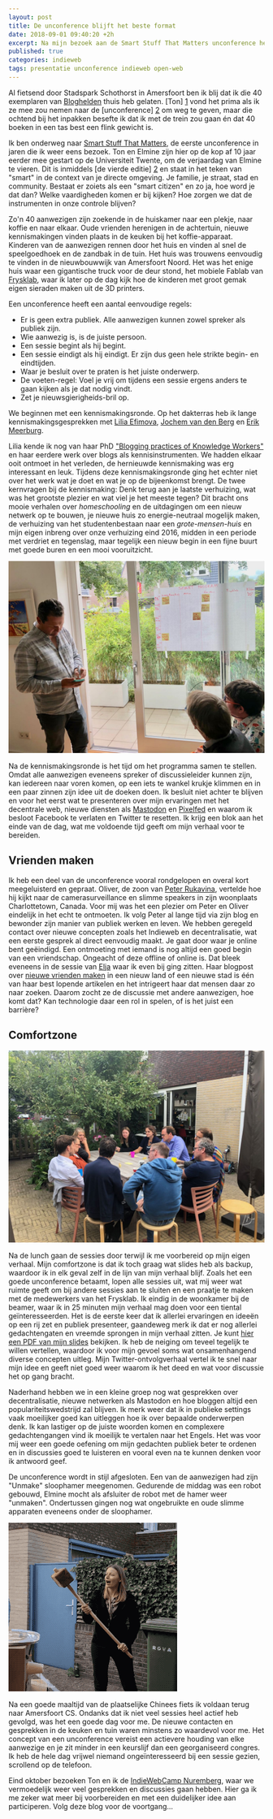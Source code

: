 ```yaml
---
layout: post
title: De unconference blijft het beste format
date: 2018-09-01 09:40:20 +2h
excerpt: Na mijn bezoek aan de Smart Stuff That Matters unconference heb ik de smaak weer te pakken.
published: true
categories: indieweb
tags: presentatie unconference indieweb open-web
---
```

Al fietsend door Stadspark Schothorst in Amersfoort ben ik blij dat ik die 40 exemplaren van [Bloghelden](/Bloghelden-te-koop/) thuis heb gelaten. [Ton] [1] vond het prima als ik ze mee zou nemen naar de [unconference] [2] om weg te geven, maar die ochtend bij het inpakken besefte ik dat ik met de trein zou gaan én dat 40 boeken in een tas best een flink gewicht is.

Ik ben onderweg naar [Smart Stuff That Matters][2], de eerste unconference in jaren die ik weer eens bezoek. Ton en Elmine zijn hier op de kop af 10 jaar eerder mee gestart op de Universiteit Twente, om de verjaardag van Elmine te vieren. Dit is inmiddels [de vierde editie] [2] en staat in het teken van "smart" in de context van je directe omgeving. Je familie, je straat, stad en community. Bestaat er zoiets als een "smart citizen" en zo ja, hoe word je dat dan? Welke vaardigheden komen er bij kijken? Hoe zorgen we dat de instrumenten in onze controle blijven?

Zo'n 40 aanwezigen zijn zoekende in de huiskamer naar een plekje, naar koffie en naar elkaar. Oude vrienden herenigen in de achtertuin, nieuwe kennismakingen vinden plaats in de keuken bij het koffie-apparaat. Kinderen van de aanwezigen rennen door het huis en vinden al snel de speelgoedhoek en de zandbak in de tuin. Het huis was trouwens eenvoudig te vinden in de nieuwbouwwijk van Amersfoort Noord. Het was het enige huis waar een gigantische truck voor de deur stond, het mobiele Fablab van [Frysklab][frysklab], waar ik later op de dag kijk hoe de kinderen met groot gemak eigen sieraden maken uit de 3D printers.

Een unconference heeft een aantal eenvoudige regels:

* Er is geen extra publiek. Alle aanwezigen kunnen zowel spreker als publiek zijn.
* Wie aanwezig is, is de juiste persoon.
* Een sessie begint als hij begint.
* Een sessie eindigt als hij eindigt. Er zijn dus geen hele strikte begin- en eindtijden. 
* Waar je besluit over te praten is het juiste onderwerp.
* De voeten-regel: Voel je vrij om tijdens een sessie ergens anders te gaan kijken als je dat nodig vindt. 
* Zet je nieuwsgierigheids-bril op. 

We beginnen met een kennismakingsronde. Op het dakterras heb ik lange kennismakingsgesprekken met [Lilia Efimova](http://blog.mathemagenic.com/), [Jochem van den Berg](https://www.linkedin.com/in/berg-jochem-van-den/) en [Erik Meerburg](https://twitter.com/geogoeroe). 

Lilia kende ik nog van haar PhD ["Blogging practices of Knowledge Workers"](http://blog.mathemagenic.com/phd/dissertation/) en haar eerdere werk over blogs als kennisinstrumenten. We hadden elkaar ooit ontmoet in het verleden, de hernieuwde kennismaking was erg interessant en leuk. Tijdens deze kennismakingsronde ging het echter niet over het werk wat je doet en wat je op de bijeenkomst brengt. De twee kernvragen bij de kennismaking: Denk terug aan je laatste verhuizing, wat was het grootste plezier en wat viel je het meeste tegen? Dit bracht ons mooie verhalen over _homeschooling_ en de uitdagingen om een nieuw netwerk op te bouwen, je nieuwe huis zo energie-neutraal mogelijk maken, de verhuizing van het studentenbestaan naar een _grote-mensen-huis_ en mijn eigen inbreng over onze verhuizing eind 2016, midden in een periode met verdriet en tegenslag, maar tegelijk een nieuw begin in een fijne buurt met goede buren en een mooi vooruitzicht. 

![](/images/Smartstuff2018_4.jpg "programma")

Na de kennismakingsronde is het tijd om het programma samen te stellen. Omdat alle aanwezigen eveneens spreker of discussieleider kunnen zijn, kan iedereen naar voren komen, op een iets te wankel krukje klimmen en in een paar zinnen zijn idee uit de doeken doen. Ik besluit niet achter te blijven en voor het eerst wat te presenteren over mijn ervaringen met het decentrale web, nieuwe diensten als [Mastodon](https://mastodon.social/@frankmeeuwsen) en [Pixelfed](https://pixelfed.social/p/frank/) en waarom ik besloot Facebook te verlaten en Twitter te resetten. Ik krijg een blok aan het einde van de dag, wat me voldoende tijd geeft om mijn verhaal voor te bereiden.

## Vrienden maken
Ik heb een deel van de unconference vooral rondgelopen en overal kort meegeluisterd en gepraat. Oliver, de zoon van [Peter Rukavina](https://ruk.ca), vertelde hoe hij kijkt naar de camerasurveillance en slimme speakers in zijn woonplaats Charlottetown, Canada. Voor mij was het een plezier om Peter en Oliver eindelijk in het echt te ontmoeten. Ik volg Peter al lange tijd via zijn blog en bewonder zijn manier van publiek werken en leven. We hebben geregeld contact over nieuwe concepten zoals het Indieweb en decentralisatie, wat een eerste gesprek al direct eenvoudig maakt. Je gaat door waar je online bent geëindigd. Een ontmoeting met iemand is nog altijd een goed begin van een vriendschap. Ongeacht of deze offline of online is. Dat bleek eveneens in de sessie van [Elja](https://eljadaae.nl) waar ik even bij ging zitten. Haar blogpost over [nieuwe vrienden maken](https://www.eljadaae.nl/nieuwe-vrienden-maken/) in een nieuw land of een nieuwe stad is één van haar best lopende artikelen en het intrigeert haar dat mensen daar zo naar zoeken. Daarom zocht ze de discussie met andere aanwezigen, hoe komt dat? Kan technologie daar een rol in spelen, of is het juist een barrière? 

## Comfortzone

![](/images/Smartstuff2018_2.jpg "gardensession")

Na de lunch gaan de sessies door terwijl ik me voorbereid op mijn eigen verhaal. Mijn comfortzone is dat ik toch graag wat slides heb als backup, waardoor ik in elk geval zelf in de lijn van mijn verhaal blijf.
Zoals het een goede unconference betaamt, lopen alle sessies uit, wat mij weer wat ruimte geeft om bij andere sessies aan te sluiten en een praatje te maken met de medewerkers van het Frysklab. Ik eindig in de woonkamer bij de beamer, waar ik in 25 minuten mijn verhaal mag doen voor een tiental geïnteresseerden. 
Het is de eerste keer dat ik allerlei ervaringen en ideeën op een rij zet en publiek presenteer, gaandeweg merk ik dat er nog allerlei gedachtengaten en vreemde sprongen in mijn verhaal zitten. Je kunt [hier een PDF van mijn slides](/files/SmartStuffThatMattersIndieweb.pdf) bekijken. Ik heb de neiging om teveel tegelijk te willen vertellen, waardoor ik voor mijn gevoel soms wat onsamenhangend diverse concepten uitleg.  Mijn Twitter-ontvolgverhaal vertel ik te snel naar mijn idee en geeft niet goed weer waarom ik het deed en wat voor discussie het op gang bracht. 

Naderhand hebben we in een kleine groep nog wat gesprekken over decentralisatie, nieuwe netwerken als Mastodon en hoe bloggen altijd een populariteitswedstrijd zal blijven. Ik merk weer dat ik in publieke settings vaak moeilijker goed kan uitleggen hoe ik over bepaalde onderwerpen denk. Ik kan lastiger op de juiste woorden komen en complexere gedachtengangen vind ik moeilijk te vertalen naar het Engels. Het was voor mij weer een goede oefening om mijn gedachten publiek beter te ordenen en in discussies goed te luisteren en vooral even na te kunnen denken voor ik antwoord geef. 

De unconference wordt in stijl afgesloten. Een van de aanwezigen had zijn "Unmake" sloophamer meegenomen. 
Gedurende de middag was een robot gebouwd, Elmine mocht als afsluiter de robot met de hamer weer "unmaken". Ondertussen gingen nog wat ongebruikte en oude slimme apparaten eveneens onder de sloophamer. 

![ <> ](/images/elmine.gif)

Na een goede maaltijd van de plaatselijke Chinees fiets ik voldaan terug naar Amersfoort CS. Ondanks dat ik niet veel sessies heel actief heb gevolgd, was het een goede dag voor me. De nieuwe contacten en gesprekken in de keuken en tuin waren minstens zo waardevol voor me. Het concept van een unconference vereist een actievere houding van elke aanwezige en je zit minder in een keurslijf dan een georganiseerd congres. Ik heb de hele dag vrijwel niemand ongeïnteresseerd bij een sessie gezien, scrollend op de telefoon. 

Eind oktober bezoeken Ton en ik de [IndieWebCamp Nuremberg](https://indieweb.org/2018/Nuremberg), waar we vermoedelijk weer veel gesprekken en discussies gaan hebben. Hier ga ik me zeker wat meer bij voorbereiden en met een duidelijker idee aan participeren. Volg deze blog voor de voortgang...



[1]: https://www.zylstra.org/
[2]: https://www.zylstra.org/blog/stuff-that-matters-unconference-2018-smart-home-edition/
[frysklab]: http://frysklab.nl/